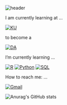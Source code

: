 <!--
**rayhwang3130/rayhwang3130** is a ✨ _special_ ✨ repository because its `README.md` (this file) appears on your GitHub profile.

Here are some ideas to get you started:

                                            [🔭 I am currently working on ...]
[![R](https://img.shields.io/badge/R_Studio-ADD8E6?style=flat-square&logo=R&logoColor=blue)](github.com/rayhwang3130/TODO-List)
[![Python](https://img.shields.io/badge/Python-E0FFFF?style=flat-square&logo=Python&logoColor=red)](github.com/rayhwang3130/TODO-List)
[![SQL](https://img.shields.io/badge/SQL-E6E6FA?style=flat-square&logo=mySQL&logoColor=orange)](github.com/rayhwang3130/TODO-List)
- 🌱 I’m currently learning ...
- 👯 I’m looking to collaborate on ...
- 🤔 I’m looking for help with ...
- 💬 Ask me about ...
- 📫 How to reach me: ...
- 😄 Pronouns: ...
- ⚡ Fun fact: ...
-->
![header](https://capsule-render.vercel.app/api?type=waving&color=gradient&height=300&section=header&text=Ray_Hwang's%20Code%20Archive&fontSize=60)

I am currently learning at ...

[![KU](https://img.shields.io/badge/Korea_University-FF0000?style=flat-square&logo=Accenture&logoColor=white)](github.com/rayhwang3130)

to become a

[![DA](https://img.shields.io/badge/Data_Analyst_and_Data_Scientistv-FA8072?style=flat-square&logo=data.ai&logoColor=white)](github.com/rayhwang3130)

I’m currently learning ...

[![R](https://img.shields.io/badge/R_Studio-ADD8E6?style=flat-square&logo=R&logoColor=blue)](github.com/rayhwang3130)         [![Python](https://img.shields.io/badge/Python-E0FFFF?style=flat-square&logo=Python&logoColor=red)](github.com/rayhwang3130)          [![SQL](https://img.shields.io/badge/SQL-E6E6FA?style=flat-square&logo=mySQL&logoColor=orange)](github.com/rayhwang3130)

How to reach me: ...

[![Gmail](https://img.shields.io/badge/rayhwang3130@gmail.com-F5FFFA?style=flat-square&logo=Mail.Ru&logoColor=black)](github.com/rayhwang3130)

![Anurag's GitHub stats](https://github-readme-stats.vercel.app/api?username=rayhwang3130&show_icons=true&theme=radical)
